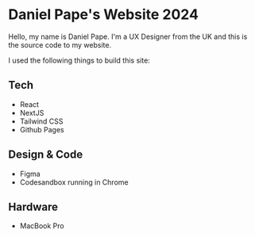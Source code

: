 # Daniel Pape's  Website 2024

Hello, my name is Daniel Pape. I'm a UX Designer from the UK and this is the source code to my website.

I used the following things to build this site:

## Tech
- React 
- NextJS
- Tailwind CSS
- Github Pages

## Design & Code
- Figma
- Codesandbox running in Chrome

## Hardware
- MacBook Pro